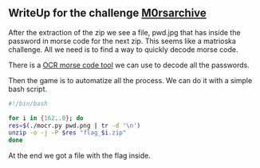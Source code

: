 ## WriteUp for the challenge [M0rsarchive](https://app.hackthebox.com/challenges/m0rsarchive)

After the extraction of the zip we see a file, pwd.jpg that has inside the password in morse code for the next zip.
This seems like a matrioska challenge. All we need is to find a way to quickly decode morse code.

There is a [OCR morse code tool](https://github.com/eauxfolles/morse-ocr) we can use to decode all the passwords.

Then the game is to automatize all the process. We can do it with a simple bash script.


````bash
#!/bin/bash

for i in {162..0}; do
res=$(./mocr.py pwd.png | tr -d '\n')
unzip -o -j -P $res "flag_$i.zip"
done
````

At the end we got a file with the flag inside.
